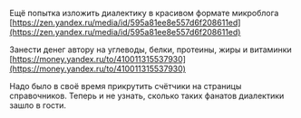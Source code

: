 ﻿---
published: true
layout: post
---

Ещё попытка изложить диалектику в красивом формате микроблога [https://zen.yandex.ru/media/id/595a81ee8e557d6f208611ed](https://zen.yandex.ru/media/id/595a81ee8e557d6f208611ed)

Занести денег автору на углеводы, белки, протеины, жиры и витаминки [https://money.yandex.ru/to/410011315537930](https://money.yandex.ru/to/410011315537930)

Надо было в своё время прикрутить счётчики на страницы справочников. Теперь и не узнать, сколько таких фанатов диалектики зашло в гости.
